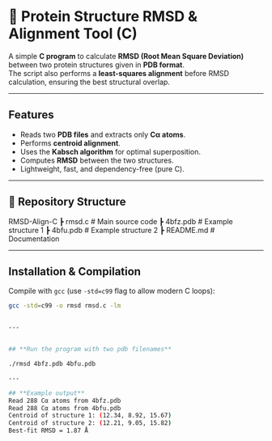 # 🧬 Protein Structure RMSD & Alignment Tool (C)

A simple **C program** to calculate **RMSD (Root Mean Square Deviation)** between two protein structures given in **PDB format**.  
The script also performs a **least-squares alignment** before RMSD calculation, ensuring the best structural overlap.

---

## Features
- Reads two **PDB files** and extracts only **Cα atoms**.
- Performs **centroid alignment**.
- Uses the **Kabsch algorithm** for optimal superposition.
- Computes **RMSD** between the two structures.
- Lightweight, fast, and dependency-free (pure C).

---

## 📂 Repository Structure

 RMSD-Align-C
┣  rmsd.c # Main source code
┣  4bfz.pdb # Example structure 1
┣  4bfu.pdb # Example structure 2
┣  README.md # Documentation


---

##  Installation & Compilation
Compile with `gcc` (use `-std=c99` flag to allow modern C loops):
```bash
gcc -std=c99 -o rmsd rmsd.c -lm


--- 


## **Run the program with two pdb filenames**

./rmsd 4bfz.pdb 4bfu.pdb

---

## **Example output**
Read 288 Cα atoms from 4bfz.pdb
Read 288 Cα atoms from 4bfu.pdb
Centroid of structure 1: (12.34, 8.92, 15.67)
Centroid of structure 2: (12.21, 9.05, 15.82)
Best-fit RMSD = 1.87 Å
